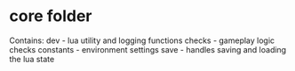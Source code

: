 # core folder
Contains:
dev - lua utility and logging functions
checks - gameplay logic checks
constants - environment settings
save - handles saving and loading the lua state